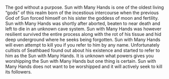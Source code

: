 The god without a purpose. Sun with Many Hands is one of the oldest living “gods” of this realm born of the incestious intercourse when the previous God of Sun forced himself on his sister the goddess of moon and fertility. Sun with Many Hands was shortly after aborted, beaten to near death and left to die in an unknown cave system. Sun with Many Hands was however resilient survived the entire process along with the rot of his tissue and hid deep underground where he seeks being forgotten. Sun with Many Hands will even attempt to kill you if you refer to him by any name. Unfortunately cultists of Seathbaed found out about his existence and started to refer to him as the Sun with Many Hands. It is unknown what powers gives you worshipping the Sun with Many Hands but one thing is certain. Sun with Many Hands does not want to be worshipped and it will actively seek to kill its followers.
